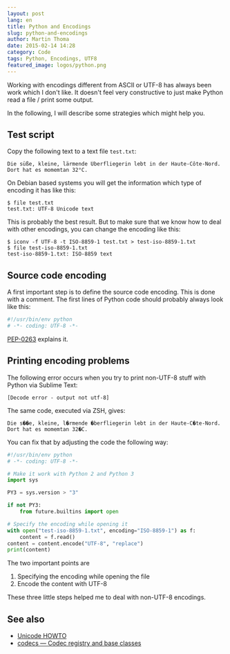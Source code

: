 ```yaml
---
layout: post
lang: en
title: Python and Encodings
slug: python-and-encodings
author: Martin Thoma
date: 2015-02-14 14:28
category: Code
tags: Python, Encodings, UTF8
featured_image: logos/python.png
---
```

Working with encodings different from ASCII or UTF-8 has always been work
which I don't like. It doesn't feel very constructive to just make Python
read a file / print some output.

In the following, I will describe some strategies which might help you.


## Test script

Copy the following text to a text file `test.txt`:

```text
Die süße, kleine, lärmende Überfliegerin lebt in der Haute-Côte-Nord.
Dort hat es momemtan 32°C.
```

On Debian based systems you will get the information which type of encoding it
has like this:

```text
$ file test.txt
test.txt: UTF-8 Unicode text
```

This is probably the best result. But to make sure that we know how to deal
with other encodings, you can change the encoding like this:

```text
$ iconv -f UTF-8 -t ISO-8859-1 test.txt > test-iso-8859-1.txt
$ file test-iso-8859-1.txt
test-iso-8859-1.txt: ISO-8859 text
```


## Source code encoding

A first important step is to define the source code encoding. This is done
with a comment. The first lines of Python code should probably always look
like this:

```python
#!/usr/bin/env python
# -*- coding: UTF-8 -*-
```

[PEP-0263](https://www.python.org/dev/peps/pep-0263/) explains it.


## Printing encoding problems

The following error occurs when you try to print non-UTF-8 stuff with Python
via Sublime Text:

```text
[Decode error - output not utf-8]
```

The same code, executed via ZSH, gives:

```text
Die s��e, kleine, l�rmende �berfliegerin lebt in der Haute-C�te-Nord.
Dort hat es momemtan 32�C.
```

You can fix that by adjusting the code the following way:


```python
#!/usr/bin/env python
# -*- coding: UTF-8 -*-

# Make it work with Python 2 and Python 3
import sys

PY3 = sys.version > "3"

if not PY3:
    from future.builtins import open

# Specify the encoding while opening it
with open("test-iso-8859-1.txt", encoding="ISO-8859-1") as f:
    content = f.read()
content = content.encode("UTF-8", "replace")
print(content)
```

The two important points are

1. Specifying the encoding while opening the file
2. Encode the content with UTF-8

These three little steps helped me to deal with non-UTF-8 encodings.


## See also
* [Unicode HOWTO](https://docs.python.org/2/howto/unicode.html)
* [codecs — Codec registry and base classes](https://docs.python.org/3/library/codecs.html)
